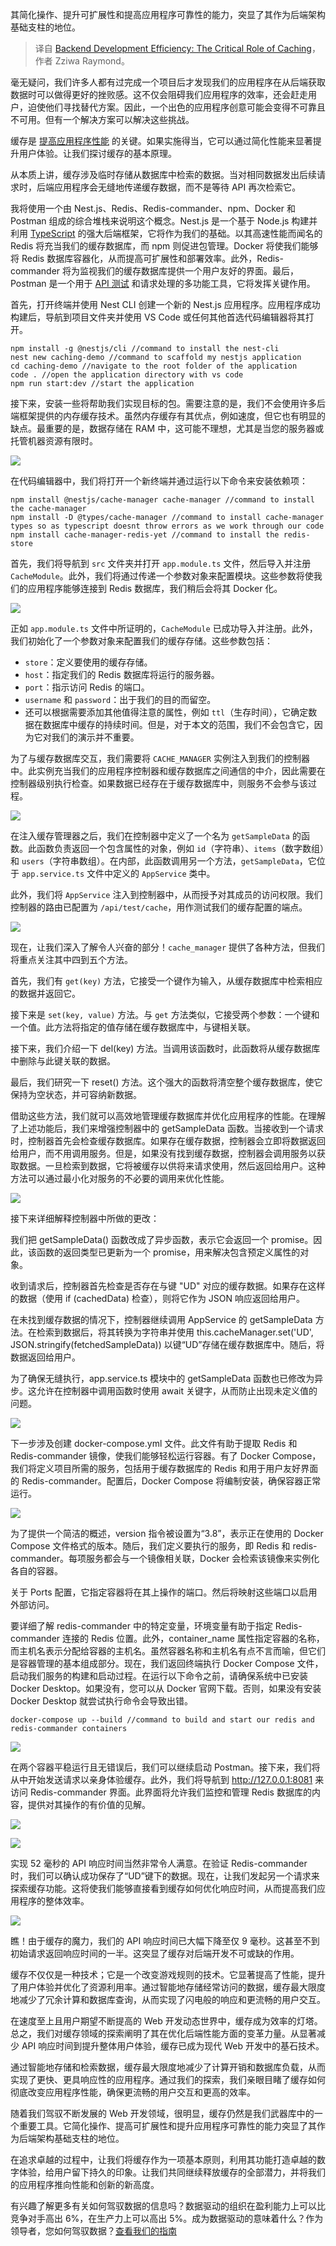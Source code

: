 
<!--
title: 后端开发效率：缓存的关键作用
cover: https://cdn.thenewstack.io/media/2024/06/8b5e4e0a-caching.jpg
-->

其简化操作、提升可扩展性和提高应用程序可靠性的能力，突显了其作为后端架构基础支柱的地位。

> 译自 [Backend Development Efficiency: The Critical Role of Caching](https://thenewstack.io/backend-development-efficiency-the-critical-role-of-caching/)，作者 Zziwa Raymond。

毫无疑问，我们许多人都有过完成一个项目后才发现我们的应用程序在从后端获取数据时可以做得更好的挫败感。这不仅会阻碍我们应用程序的效率，还会赶走用户，迫使他们寻找替代方案。因此，一个出色的应用程序创意可能会变得不可靠且不可用。但有一个解决方案可以解决这些挑战。

缓存是 [提高应用程序性能](https://thenewstack.io/why-http-caching-matters-for-apis/) 的关键。如果实施得当，它可以通过简化性能来显著提升用户体验。让我们探讨缓存的基本原理。

从本质上讲，缓存涉及临时存储从数据库中检索的数据。当对相同数据发出后续请求时，后端应用程序会无缝地传递缓存数据，而不是等待 API 再次检索它。

我将使用一个由 Nest.js、Redis、Redis-commander、npm、Docker 和 Postman 组成的综合堆栈来说明这个概念。Nest.js 是一个基于 Node.js 构建并利用 [TypeScript](https://thenewstack.io/typescript-vs-javascript/) 的强大后端框架，它将作为我们的基础。以其高速性能而闻名的 Redis 将充当我们的缓存数据库，而 npm 则促进包管理。Docker 将使我们能够将 Redis 数据库容器化，从而提高可扩展性和部署效率。此外，Redis-commander 将为监视我们的缓存数据库提供一个用户友好的界面。最后，Postman 是一个用于 [API 测试](https://thenewstack.io/api-management/) 和请求处理的多功能工具，它将发挥关键作用。

首先，打开终端并使用 Nest CLI 创建一个新的 Nest.js 应用程序。应用程序成功构建后，导航到项目文件夹并使用 VS Code 或任何其他首选代码编辑器将其打开。

```
npm install -g @nestjs/cli //command to install the nest-cli
nest new caching-demo //command to scaffold my nestjs application
cd caching-demo //navigate to the root folder of the application
code . //open the application directory with vs code
npm run start:dev //start the application
```

接下来，安装一些将帮助我们实现目标的包。需要注意的是，我们不会使用许多后端框架提供的内存缓存技术。虽然内存缓存有其优点，例如速度，但它也有明显的缺点。最重要的是，数据存储在 RAM 中，这可能不理想，尤其是当您的服务器或托管机器资源有限时。

![](https://cdn.thenewstack.io/media/2024/06/896aadd0-image4.png)

在代码编辑器中，我们将打开一个新终端并通过运行以下命令来安装依赖项：

```
npm install @nestjs/cache-manager cache-manager //command to install the cache-manager
npm install -D @types/cache-manager //command to install cache-manager types so as typescript doesnt throw errors as we work through our code
npm install cache-manager-redis-yet //command to install the redis-store
```

首先，我们将导航到 `src` 文件夹并打开 `app.module.ts` 文件，然后导入并注册 `CacheModule`。此外，我们将通过传递一个参数对象来配置模块。这些参数将使我们的应用程序能够连接到 Redis 数据库，我们稍后会将其 Docker 化。

![](https://cdn.thenewstack.io/media/2024/06/53c25c4a-image2.png)

正如 `app.module.ts` 文件中所证明的，`CacheModule` 已成功导入并注册。此外，我们初始化了一个参数对象来配置我们的缓存存储。这些参数包括：

- `store`：定义要使用的缓存存储。
- `host`：指定我们的 Redis 数据库将运行的服务器。
- `port`：指示访问 Redis 的端口。
- `username` 和 `password`：出于我们的目的而留空。
- 还可以根据需要添加其他值得注意的属性，例如 `ttl`（生存时间），它确定数据在数据库中缓存的持续时间。但是，对于本文的范围，我们不会包含它，因为它对我们的演示并不重要。

为了与缓存数据库交互，我们需要将 `CACHE_MANAGER` 实例注入到我们的控制器中。此实例充当我们的应用程序控制器和缓存数据库之间通信的中介，因此需要在控制器级别执行检查。如果数据已经存在于缓存数据库中，则服务不会参与该过程。

![](https://cdn.thenewstack.io/media/2024/06/8920ba22-image9-1024x685.png)

在注入缓存管理器之后，我们在控制器中定义了一个名为 `getSampleData` 的函数。此函数负责返回一个包含属性的对象，例如 `id`（字符串）、`items`（数字数组）和 `users`（字符串数组）。在内部，此函数调用另一个方法，`getSampleData`，它位于 `app.service.ts` 文件中定义的 `AppService` 类中。

此外，我们将 `AppService` 注入到控制器中，从而授予对其成员的访问权限。我们控制器的路由已配置为 `/api/test/cache`，用作测试我们的缓存配置的端点。

![](https://cdn.thenewstack.io/media/2024/06/9bc5d207-image11.png)

现在，让我们深入了解令人兴奋的部分！`cache_manager` 提供了各种方法，但我们将重点关注其中四到五个方法。

首先，我们有 `get(key)` 方法，它接受一个键作为输入，从缓存数据库中检索相应的数据并返回它。

接下来是 `set(key, value)` 方法。与 `get` 方法类似，它接受两个参数：一个键和一个值。此方法将指定的值存储在缓存数据库中，与键相关联。

接下来，我们介绍一下 del(key) 方法。当调用该函数时，此函数将从缓存数据库中删除与此键关联的数据。

最后，我们研究一下 reset() 方法。这个强大的函数将清空整个缓存数据库，使它保持为空状态，并可容纳新数据。

借助这些方法，我们就可以高效地管理缓存数据库并优化应用程序的性能。在理解了上述功能后，我们来增强控制器中的 getSampleData 函数。当接收到一个请求时，控制器首先会检查缓存数据库。如果存在缓存数据，控制器会立即将数据返回给用户，而不用调用服务。但是，如果没有找到缓存数据，控制器会调用服务以获取数据。一旦检索到数据，它将被缓存以供将来请求使用，然后返回给用户。这种方法可以通过最小化对服务的不必要的调用来优化性能。

![](https://cdn.thenewstack.io/media/2024/06/51dff372-image1.png)

接下来详细解释控制器中所做的更改：

我们把 getSampleData() 函数改成了异步函数，表示它会返回一个 promise。因此，该函数的返回类型已更新为一个 promise，用来解决包含预定义属性的对象。

收到请求后，控制器首先检查是否存在与键 "UD" 对应的缓存数据。如果存在这样的数据（使用 if (cachedData) 检查），则将它作为 JSON 响应返回给用户。

在未找到缓存数据的情况下，控制器继续调用 AppService 的 getSampleData 方法。在检索到数据后，将其转换为字符串并使用 this.cacheManager.set('UD', JSON.stringify(fetchedSampleData)) 以键“UD”存储在缓存数据库中。随后，将数据返回给用户。

为了确保无缝执行，app.service.ts 模块中的 getSampleData 函数也已修改为异步。这允许在控制器中调用函数时使用 await 关键字，从而防止出现未定义值的问题。

![](https://cdn.thenewstack.io/media/2024/06/1a964e04-image3.png)

下一步涉及创建 docker-compose.yml 文件。此文件有助于提取 Redis 和 Redis-commander 镜像，使我们能够轻松运行容器。有了 Docker Compose，我们将定义项目所需的服务，包括用于缓存数据库的 Redis 和用于用户友好界面的 Redis-commander。配置后，Docker Compose 将编制安装，确保容器正常运行。

![](https://cdn.thenewstack.io/media/2024/06/f6f582db-image10.png)

为了提供一个简洁的概述，version 指令被设置为“3.8”，表示正在使用的 Docker Compose 文件格式的版本。随后，我们定义要执行的服务，即 Redis 和 redis-commander。每项服务都会与一个镜像相关联，Docker 会检索该镜像来实例化各自的容器。

关于 Ports 配置，它指定容器将在其上操作的端口。然后将映射这些端口以启用外部访问。

要详细了解 redis-commander 中的特定变量，环境变量有助于指定 Redis-commander 连接的 Redis 位置。此外，container_name 属性指定容器的名称，而主机名表示分配给容器的主机名。虽然容器名称和主机名有点不言而喻，但它们是容器管理的基本组成部分。现在，我们返回终端执行 Docker Compose 文件，启动我们服务的构建和启动过程。在运行以下命令之前，请确保系统中已安装 Docker Desktop。如果没有，您可以从 Docker 官网下载。否则，如果没有安装 Docker Desktop 就尝试执行命令会导致出错。

```
docker-compose up --build //command to build and start our redis and redis-commander containers
```

![](https://cdn.thenewstack.io/media/2024/06/b0f5a6f7-image7.png)

在两个容器平稳运行且无错误后，我们可以继续启动 Postman。接下来，我们将从中开始发送请求以亲身体验缓存。此外，我们将导航到 http://127.0.0.1:8081 来访问 Redis-commander 界面。此界面将允许我们监控和管理 Redis 数据库的内容，提供对其操作的有价值的见解。

![](https://cdn.thenewstack.io/media/2024/06/5dff60ad-image8.png)

![](https://cdn.thenewstack.io/media/2024/06/0c6e8936-image6.png)

实现 52 毫秒的 API 响应时间当然非常令人满意。在验证 Redis-commander 时，我们可以确认成功保存了“UD”键下的数据。现在，让我们发起另一个请求来探索缓存功能。这将使我们能够直接看到缓存如何优化响应时间，从而提高我们应用程序的整体效率。

![](https://cdn.thenewstack.io/media/2024/06/235d3faf-image5.png)

瞧！由于缓存的魔力，我们的 API 响应时间已大幅下降至仅 9 毫秒。这甚至不到初始请求返回响应时间的一半。这突显了缓存对后端开发不可或缺的作用。

缓存不仅仅是一种技术；它是一个改变游戏规则的技术。它显著提高了性能，提升了用户体验并优化了资源利用率。通过智能地存储经常访问的数据，缓存最大限度地减少了冗余计算和数据库查询，从而实现了闪电般的响应和更流畅的用户交互。

在速度至上且用户期望不断提高的 Web 开发动态世界中，缓存成为效率的灯塔。总之，我们对缓存领域的探索阐明了其在优化后端性能方面的变革力量。从显著减少 API 响应时间到提升整体用户体验，缓存已成为现代 Web 开发中的基石技术。

通过智能地存储和检索数据，缓存最大限度地减少了计算开销和数据库负载，从而实现了更快、更具响应性的应用程序。通过我们的探索，我们亲眼目睹了缓存如何彻底改变应用程序性能，确保更流畅的用户交互和更高的效率。

随着我们驾驭不断发展的 Web 开发领域，很明显，缓存仍然是我们武器库中的一个重要工具。它简化操作、提高可扩展性和提升应用程序可靠性的能力突显了其作为后端架构基础支柱的地位。

在追求卓越的过程中，让我们将缓存作为一项基本原则，利用其功能打造卓越的数字体验，给用户留下持久的印象。让我们共同继续释放缓存的全部潜力，并将我们的应用程序推向性能和创新的新高度。

有兴趣了解更多有关如何驾驭数据的信息吗？数据驱动的组织在盈利能力上可以比竞争对手高出 6%，在生产力上可以高出 5%。成为数据驱动的意味着什么？作为领导者，您如何驾驭数据？[查看我们的指南](https://www.andela.com/resources/navigating-data-driven-leadership?utm_medium=contentmarketing&utm_source=ebook&utm_campaign=client-global-2024-06-13-thenewstack&utm_content=data-driven%20guide&utm_term=ebook)
